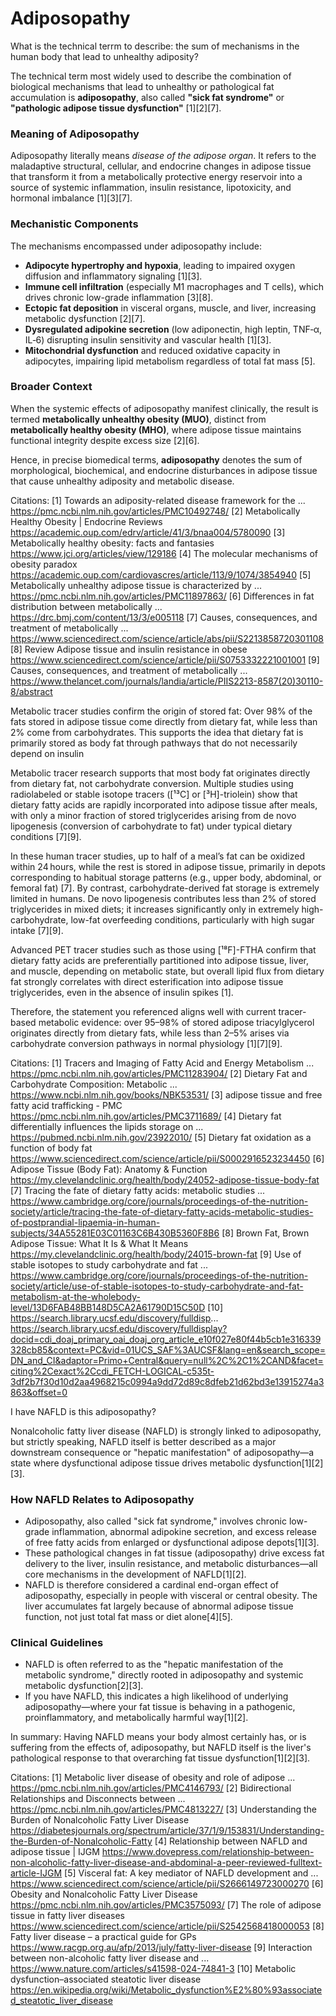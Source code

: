 # Adiposopathy #

What is the technical terrm to describe: the sum of mechanisms in the human body that lead to unhealthy adiposity?

The technical term most widely used to describe the combination of biological mechanisms that lead to unhealthy or pathological fat accumulation is **adiposopathy**, also called **"sick fat syndrome"** or **"pathologic adipose tissue dysfunction"** [1][2][7].  

### Meaning of Adiposopathy
Adiposopathy literally means *disease of the adipose organ*. It refers to the maladaptive structural, cellular, and endocrine changes in adipose tissue that transform it from a metabolically protective energy reservoir into a source of systemic inflammation, insulin resistance, lipotoxicity, and hormonal imbalance [1][3][7].  

### Mechanistic Components
The mechanisms encompassed under adiposopathy include:
- **Adipocyte hypertrophy and hypoxia**, leading to impaired oxygen diffusion and inflammatory signaling [1][3].  
- **Immune cell infiltration** (especially M1 macrophages and T cells), which drives chronic low-grade inflammation [3][8].  
- **Ectopic fat deposition** in visceral organs, muscle, and liver, increasing metabolic dysfunction [2][7].  
- **Dysregulated adipokine secretion** (low adiponectin, high leptin, TNF‑α, IL‑6) disrupting insulin sensitivity and vascular health [1][3].  
- **Mitochondrial dysfunction** and reduced oxidative capacity in adipocytes, impairing lipid metabolism regardless of total fat mass [5].  

### Broader Context
When the systemic effects of adiposopathy manifest clinically, the result is termed **metabolically unhealthy obesity (MUO)**, distinct from **metabolically healthy obesity (MHO)**, where adipose tissue maintains functional integrity despite excess size [2][6].  

Hence, in precise biomedical terms, **adiposopathy** denotes the sum of morphological, biochemical, and endocrine disturbances in adipose tissue that cause unhealthy adiposity and metabolic disease.

Citations:
[1] Towards an adiposity-related disease framework for the ... https://pmc.ncbi.nlm.nih.gov/articles/PMC10492748/
[2] Metabolically Healthy Obesity | Endocrine Reviews https://academic.oup.com/edrv/article/41/3/bnaa004/5780090
[3] Metabolically healthy obesity: facts and fantasies https://www.jci.org/articles/view/129186
[4] The molecular mechanisms of obesity paradox https://academic.oup.com/cardiovascres/article/113/9/1074/3854940
[5] Metabolically unhealthy adipose tissue is characterized by ... https://pmc.ncbi.nlm.nih.gov/articles/PMC11897863/
[6] Differences in fat distribution between metabolically ... https://drc.bmj.com/content/13/3/e005118
[7] Causes, consequences, and treatment of metabolically ... https://www.sciencedirect.com/science/article/abs/pii/S2213858720301108
[8] Review Adipose tissue and insulin resistance in obese https://www.sciencedirect.com/science/article/pii/S0753332221001001
[9] Causes, consequences, and treatment of metabolically ... https://www.thelancet.com/journals/landia/article/PIIS2213-8587(20)30110-8/abstract



Metabolic tracer studies confirm the origin of stored fat:
Over 98% of the fats stored in adipose tissue come directly from dietary fat, while less than 2% come from carbohydrates. This supports the idea that dietary fat is primarily stored as body fat through pathways that do not necessarily depend on insulin

Metabolic tracer research supports that most body fat originates directly from dietary fat, not carbohydrate conversion. Multiple studies using radiolabeled or stable isotope tracers ([¹³C] or [³H]-triolein) show that dietary fatty acids are rapidly incorporated into adipose tissue after meals, with only a minor fraction of stored triglycerides arising from de novo lipogenesis (conversion of carbohydrate to fat) under typical dietary conditions [7][9].  

In these human tracer studies, up to half of a meal’s fat can be oxidized within 24 hours, while the rest is stored in adipose tissue, primarily in depots corresponding to habitual storage patterns (e.g., upper body, abdominal, or femoral fat) [7]. By contrast, carbohydrate-derived fat storage is extremely limited in humans. De novo lipogenesis contributes less than 2% of stored triglycerides in mixed diets; it increases significantly only in extremely high-carbohydrate, low-fat overfeeding conditions, particularly with high sugar intake [7][9].  

Advanced PET tracer studies such as those using [¹⁸F]-FTHA confirm that dietary fatty acids are preferentially partitioned into adipose tissue, liver, and muscle, depending on metabolic state, but overall lipid flux from dietary fat strongly correlates with direct esterification into adipose tissue triglycerides, even in the absence of insulin spikes [1].  

Therefore, the statement you referenced aligns well with current tracer-based metabolic evidence: over 95–98% of stored adipose triacylglycerol originates directly from dietary fats, while less than 2–5% arises via carbohydrate conversion pathways in normal physiology [1][7][9].

Citations:
[1] Tracers and Imaging of Fatty Acid and Energy Metabolism ... https://pmc.ncbi.nlm.nih.gov/articles/PMC11283904/
[2] Dietary Fat and Carbohydrate Composition: Metabolic ... https://www.ncbi.nlm.nih.gov/books/NBK53531/
[3] adipose tissue and free fatty acid trafficking - PMC https://pmc.ncbi.nlm.nih.gov/articles/PMC3711689/
[4] Dietary fat differentially influences the lipids storage on ... https://pubmed.ncbi.nlm.nih.gov/23922010/
[5] Dietary fat oxidation as a function of body fat https://www.sciencedirect.com/science/article/pii/S0002916523234450
[6] Adipose Tissue (Body Fat): Anatomy & Function https://my.clevelandclinic.org/health/body/24052-adipose-tissue-body-fat
[7] Tracing the fate of dietary fatty acids: metabolic studies ... https://www.cambridge.org/core/journals/proceedings-of-the-nutrition-society/article/tracing-the-fate-of-dietary-fatty-acids-metabolic-studies-of-postprandial-lipaemia-in-human-subjects/34A55281E03C01163C6B430B5360F8B6
[8] Brown Fat, Brown Adipose Tissue: What It Is & What It Means https://my.clevelandclinic.org/health/body/24015-brown-fat
[9] Use of stable isotopes to study carbohydrate and fat ... https://www.cambridge.org/core/journals/proceedings-of-the-nutrition-society/article/use-of-stable-isotopes-to-study-carbohydrate-and-fat-metabolism-at-the-wholebody-level/13D6FAB48BB148D5CA2A61790D15C50D
[10] https://search.library.ucsf.edu/discovery/fulldisp... https://search.library.ucsf.edu/discovery/fulldisplay?docid=cdi_doaj_primary_oai_doaj_org_article_e10f027e80f44b5cb1e316339328cb85&context=PC&vid=01UCS_SAF%3AUCSF&lang=en&search_scope=DN_and_CI&adaptor=Primo+Central&query=null%2C%2C1%2CAND&facet=citing%2Cexact%2Ccdi_FETCH-LOGICAL-c535t-3df2b7f30d10d2aa4968215c0994a9dd72d89c8dfeb21d62bd3e13915274a3863&offset=0



I have NAFLD is this adiposopathy?

Nonalcoholic fatty liver disease (NAFLD) is strongly linked to adiposopathy, but strictly speaking, NAFLD itself is better described as a major downstream consequence or "hepatic manifestation" of adiposopathy—a state where dysfunctional adipose tissue drives metabolic dysfunction[1][2][3].  

### How NAFLD Relates to Adiposopathy
- Adiposopathy, also called "sick fat syndrome," involves chronic low-grade inflammation, abnormal adipokine secretion, and excess release of free fatty acids from enlarged or dysfunctional adipose depots[1][3].
- These pathological changes in fat tissue (adiposopathy) drive excess fat delivery to the liver, insulin resistance, and metabolic disturbances—all core mechanisms in the development of NAFLD[1][2].
- NAFLD is therefore considered a cardinal end-organ effect of adiposopathy, especially in people with visceral or central obesity. The liver accumulates fat largely because of abnormal adipose tissue function, not just total fat mass or diet alone[4][5].

### Clinical Guidelines
- NAFLD is often referred to as the "hepatic manifestation of the metabolic syndrome," directly rooted in adiposopathy and systemic metabolic dysfunction[2][3].
- If you have NAFLD, this indicates a high likelihood of underlying adiposopathy—where your fat tissue is behaving in a pathogenic, proinflammatory, and metabolically harmful way[1][2].

In summary: Having NAFLD means your body almost certainly has, or is suffering from the effects of, adiposopathy, but NAFLD itself is the liver's pathological response to that overarching fat tissue dysfunction[1][2][3].

Citations:
[1] Metabolic liver disease of obesity and role of adipose ... https://pmc.ncbi.nlm.nih.gov/articles/PMC4146793/
[2] Bidirectional Relationships and Disconnects between ... https://pmc.ncbi.nlm.nih.gov/articles/PMC4813227/
[3] Understanding the Burden of Nonalcoholic Fatty Liver Disease https://diabetesjournals.org/spectrum/article/37/1/9/153831/Understanding-the-Burden-of-Nonalcoholic-Fatty
[4] Relationship between NAFLD and adipose tissue | IJGM https://www.dovepress.com/relationship-between-non-alcoholic-fatty-liver-disease-and-abdominal-a-peer-reviewed-fulltext-article-IJGM
[5] Visceral fat: A key mediator of NAFLD development and ... https://www.sciencedirect.com/science/article/pii/S2666149723000270
[6] Obesity and Nonalcoholic Fatty Liver Disease https://pmc.ncbi.nlm.nih.gov/articles/PMC3575093/
[7] The role of adipose tissue in fatty liver diseases https://www.sciencedirect.com/science/article/pii/S2542568418000053
[8] Fatty liver disease – a practical guide for GPs https://www.racgp.org.au/afp/2013/july/fatty-liver-disease
[9] Interaction between non-alcoholic fatty liver disease and ... https://www.nature.com/articles/s41598-024-74841-3
[10] Metabolic dysfunction–associated steatotic liver disease https://en.wikipedia.org/wiki/Metabolic_dysfunction%E2%80%93associated_steatotic_liver_disease

